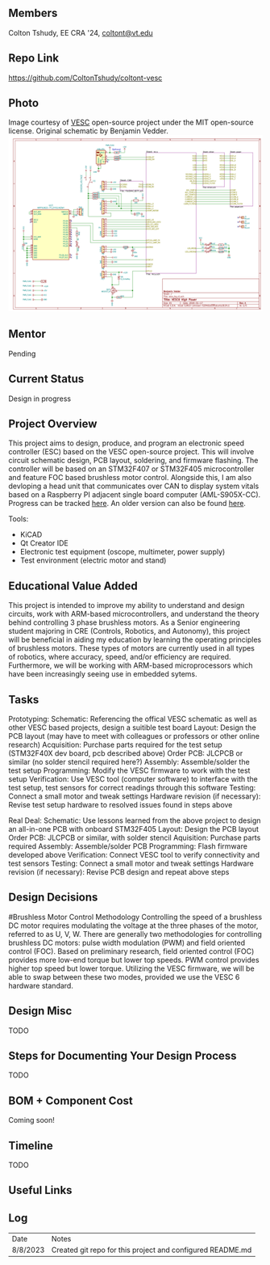 ## Members
Colton Tshudy, EE CRA '24, coltont@vt.edu

## Repo Link
<a class="button is-link" href="https://github.com/ColtonTshudy/coltont-vesc" >https://github.com/ColtonTshudy/coltont-vesc</a>

## Photo
Image courtesy of <a href="https://vesc-project.com/">VESC</a> open-source project under the MIT open-source license. Original schematic by Benjamin Vedder.
<img src="./images/75-300-vesc-default.png" alt="Vesc 6 based 75V 300A schematic created by Benajmin Vedder" />

## Mentor
Pending

## Current Status
Design in progress

## Project Overview

This project aims to design, produce, and program an electronic speed controller (ESC) based on the VESC open-source project. This will involve circuit schematic design, PCB layout, soldering, and firmware flashing. The controller will be based on an STM32F407 or STM32F405 microcontroller and feature FOC based brushless motor control. 
Alongside this, I am also devloping a head unit that communicates over CAN to display system vitals based on a Raspberry PI adjacent single board computer (AML-S905X-CC). Progress can be tracked <a href="https://github.com/ColtonTshudy/vesc-dash-3">here</a>. An older version can also be found <a href="https://github.com/ColtonTshudy/vesc-dash">here</a>.

Tools:
- KiCAD
- Qt Creator IDE
- Electronic test equipment (oscope, multimeter, power supply)
- Test environment (electric motor and stand)

## Educational Value Added

This project is intended to improve my ability to understand and design circuits, work with ARM-based microcontrollers, and understand the theory behind controlling 3 phase brushless motors. As a Senior engineering student majoring in CRE (Controls, Robotics, and Autonomy), this project will be beneficial in aiding my education by learning the operating principles of brushless motors. These types of motors are currently used in all types of robotics, where accuracy, speed, and/or efficiency are required. Furthermore, we will be working with ARM-based microprocessors which have been increasingly seeing use in embedded sytems.

## Tasks

Prototyping:
Schematic: Referencing the offical VESC schematic as well as other VESC based projects, design a suitible test board
Layout: Design the PCB layout (may have to meet with colleagues or professors or other online research)
Acquisition: Purchase parts required for the test setup (STM32F40X dev board, pcb described above)
Order PCB: JLCPCB or similar (no solder stencil required here?)
Assembly: Assemble/solder the test setup
Programming: Modify the VESC firmware to work with the test setup
Verification: Use VESC tool (computer software) to interface with the test setup, test sensors for correct readings through this software
Testing: Connect a small motor and tweak settings
Hardware revision (if necessary): Revise test setup hardware to resolved issues found in steps above

Real Deal:
Schematic: Use lessons learned from the above project to design an all-in-one PCB with onboard STM32F405
Layout: Design the PCB layout
Order PCB: JLCPCB or similar, with solder stencil
Aquisition: Purchase parts required
Assembly: Assemble/solder PCB 
Programming: Flash firmware developed above
Verification: Connect VESC tool to verify connectivity and test sensors
Testing: Connect a small motor and tweak settings
Hardware revision (if necessary): Revise PCB design and repeat above steps

## Design Decisions

#Brushless Motor Control Methodology
Controlling the speed of a brushless DC motor requires modulating the voltage at the three phases of the motor, referred to as U, V, W. There are generally two methodologies for controlling brushless DC motors: pulse width modulation (PWM) and field oriented control (FOC).
Based on preliminary research, field oriented control (FOC) provides more low-end torque but lower top speeds. PWM control provides higher top speed but lower torque. Utilizing the VESC firmware, we will be able to swap between these two modes, provided we use the VESC 6 hardware standard.

## Design Misc

<!-- Your Text Here. See Example above -->
TODO

## Steps for Documenting Your Design Process

<!-- Your Text Here. See Example above -->
TODO

## BOM + Component Cost

<!-- Your Text Here. See Example above -->
Coming soon!

## Timeline

<!-- Your Text Here. See Example above -->
TODO

## Useful Links

<!-- Your Text Here. See Example above -->


## Log

<!-- Your Text Here. See Example above -->
<table>
  <tr>
    <td>Date</td>
    <td>Notes</td>
  </tr>
  <tr>
    <td>8/8/2023</td>
    <td>Created git repo for this project and configured README.md</td>
  </tr>
</table>